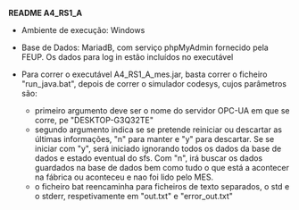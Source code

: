 ****README A4_RS1_A****

* Ambiente de execução: Windows
* Base de Dados: MariadB, com serviço phpMyAdmin fornecido pela FEUP. Os dados para log in estão incluídos no executável

* Para correr o executável A4_RS1_A_mes.jar, basta correr o ficheiro "run_java.bat", depois de correr o simulador codesys, cujos parâmetros são:
	- primeiro argumento deve ser o nome do servidor OPC-UA em que se corre, pe "DESKTOP-G3Q32TE"
	- segundo argumento indica se se pretende reiniciar ou descartar as últimas informações, "n" para manter e "y" para descartar.
	 Se se iniciar com "y", será iniciado ignorando todos os dados da base de dados e estado eventual do sfs.
	 Com "n", irá buscar os dados guardados na base de dados bem como tudo o que está a acontecer na fábrica ou aconteceu e nao foi lido pelo MES.
	 - o ficheiro bat reencaminha para ficheiros de texto separados, o std e o stderr, respetivamente em "out.txt" e "error_out.txt"
	 
